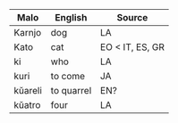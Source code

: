 Malo                    | English          | Source
----------------------- | ---------------- | --------------
Karnjo                  | dog              | LA
Kato                    | cat              | EO < IT, ES, GR
ki                      | who              | LA
kuri                    | to come          | JA
kŭareli                 | to quarrel       | EN?
kŭatro                  | four             | LA


